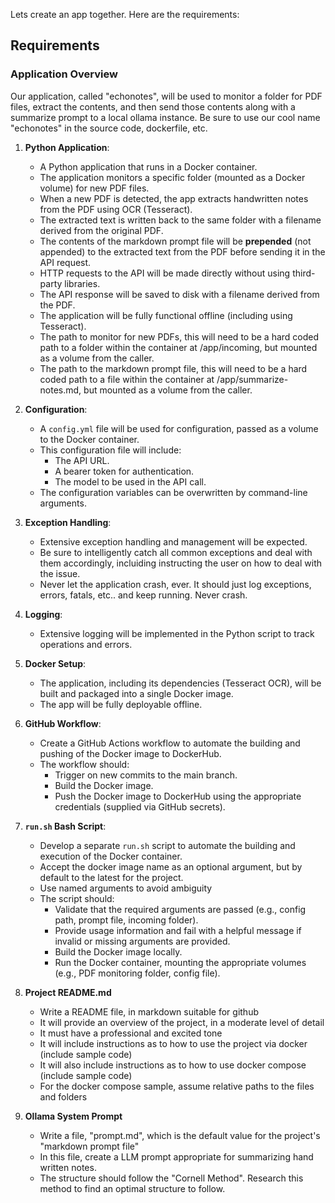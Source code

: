 Lets create an app together.  Here are the requirements:


## Requirements

### Application Overview
Our application, called "echonotes", will be used to monitor a folder for PDF files, extract the contents, and then send those contents along with a summarize prompt to a local ollama instance.  Be sure to use our cool name "echonotes" in the source code, dockerfile, etc.

1. **Python Application**: 
   - A Python application that runs in a Docker container.
   - The application monitors a specific folder (mounted as a Docker volume) for new PDF files.
   - When a new PDF is detected, the app extracts handwritten notes from the PDF using OCR (Tesseract).
   - The extracted text is written back to the same folder with a filename derived from the original PDF.
   - The contents of the markdown prompt file will be **prepended** (not appended) to the extracted text from the PDF before sending it in the API request.
   - HTTP requests to the API will be made directly without using third-party libraries.
   - The API response will be saved to disk with a filename derived from the PDF.
   - The application will be fully functional offline (including using Tesseract).
   - The path to monitor for new PDFs, this will need to be a hard coded path to a folder within the container at /app/incoming, but mounted as a volume from the caller.
   - The path to the markdown prompt file, this will need to be a hard coded path to a file within the container at /app/summarize-notes.md, but mounted as a volume from the caller.


2. **Configuration**:
   - A `config.yml` file will be used for configuration, passed as a volume to the Docker container.
   - This configuration file will include:
     - The API URL.
     - A bearer token for authentication.
     - The model to be used in the API call.
   - The configuration variables can be overwritten by command-line arguments.

3. **Exception Handling**:
   - Extensive exception handling and management will be expected. 
   - Be sure to intelligently catch all common exceptions and deal with them accordingly, incluiding instructing the user on how to deal with the issue.
   - Never let the application crash, ever.  It should just log exceptions, errors, fatals, etc.. and keep running. Never crash.

4. **Logging**:
   - Extensive logging will be implemented in the Python script to track operations and errors.

5. **Docker Setup**:
   - The application, including its dependencies (Tesseract OCR), will be built and packaged into a single Docker image.
   - The app will be fully deployable offline.

6. **GitHub Workflow**:
   - Create a GitHub Actions workflow to automate the building and pushing of the Docker image to DockerHub.
   - The workflow should:
     - Trigger on new commits to the main branch.
     - Build the Docker image.
     - Push the Docker image to DockerHub using the appropriate credentials (supplied via GitHub secrets).

7. **`run.sh` Bash Script**:
   - Develop a separate `run.sh` script to automate the building and execution of the Docker container.
   - Accept the docker image name as an optional argument, but by default to the latest for the project.
   - Use named arguments to avoid ambiguity
   - The script should:
     - Validate that the required arguments are passed (e.g., config path, prompt file, incoming folder).
     - Provide usage information and fail with a helpful message if invalid or missing arguments are provided.
     - Build the Docker image locally.
     - Run the Docker container, mounting the appropriate volumes (e.g., PDF monitoring folder, config file).

8. **Project README.md**
   - Write a README file, in markdown suitable for github
   - It will provide an overview of the project, in a moderate level of detail
   - It must have a professional and excited tone
   - It will include instructions as to how to use the project via docker (include sample code)
   - It will also include instructions as to how to use docker compose (include sample code)
   - For the docker compose sample, assume relative paths to the files and folders


9. **Ollama System Prompt**
   - Write a file, "prompt.md", which is the default value for the project's "markdown prompt file"
   - In this file, create a LLM prompt appropriate for summarizing hand written notes.  
   - The structure should follow the "Cornell Method".  Research this method to find an optimal structure to follow.
